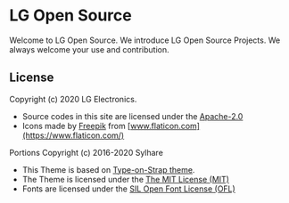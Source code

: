 LG Open Source
=========================
Welcome to LG Open Source. We introduce LG Open Source Projects. We always welcome your use and contribution.


## License
Copyright (c) 2020 LG Electronics.
- Source codes in this site are licensed under the [Apache-2.0](https://www.apache.org/licenses/LICENSE-2.0)
- Icons made by [Freepik](https://www.flaticon.com/authors/freepik) from [www.flaticon.com](https://www.flaticon.com/)

Portions Copyright (c) 2016-2020 Sylhare
- This Theme is based on [Type-on-Strap theme](https://github.com/sylhare/Type-on-Strap).
- The Theme is licensed under the [The MIT License (MIT)](https://raw.githubusercontent.com/Sylhare/Type-on-Strap/master/LICENSE)
- Fonts are licensed under the [SIL Open Font License (OFL)](https://scripts.sil.org/cms/scripts/page.php?site_id=nrsi&id=OFL)


